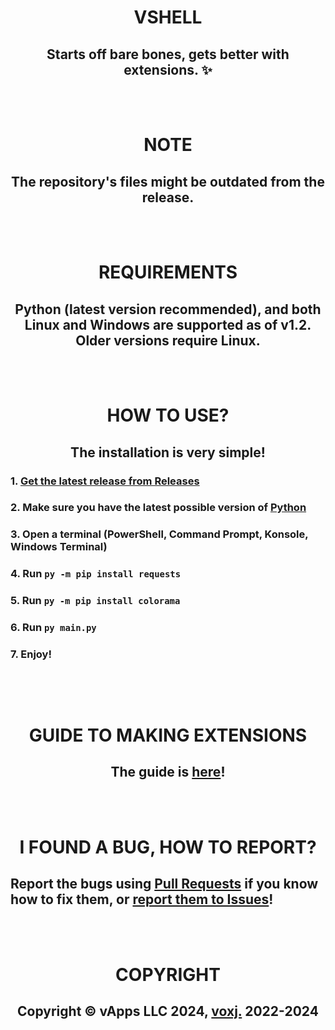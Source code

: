 <h1 align="center">VSHELL</h1>
<h2 align="center">Starts off bare bones, gets better with extensions. ✨</h2>
<br><br>
<h1 align='center'>NOTE</h1>
<h2 align='center'>The repository's files might be outdated from the release.</h2>
<br><br>
<h1 align='center'>REQUIREMENTS</h1>
<h2 align='center'>Python (latest version recommended), and both Linux and Windows are supported as of v1.2. Older versions require Linux.</h2>
<br><br>
<h1 align='center'>HOW TO USE?</h1>
<h2 align='center'>The installation is very simple!</h2>
<h3>1. <a href='https://github.com/voxj/vShell/releases/'>Get the latest release from Releases</a></h3>
<h3>2. Make sure you have the latest possible version of <a href='https://python.org'>Python</a></h3>
<h3>3. Open a terminal (PowerShell, Command Prompt, Konsole, Windows Terminal)</h3>
<h3>4. Run <code>py -m pip install requests</code></h3>
<h3>5. Run <code>py -m pip install colorama</code></h3>
<h3>6. Run <code>py main.py</code></h3>
<h3>7. Enjoy!</h3>
<h2></h2>
<br><br>
<h1 align='center'>GUIDE TO MAKING EXTENSIONS</h1>
<h2 align='center'>The guide is <a href='https://vshell-vxj.github.io/g'>here</a>!</h2>
<br><br>
<h1 align='center'>I FOUND A BUG, HOW TO REPORT?</h1>
<h2>Report the bugs using <a href='https://github.com/voxj/vShell/pulls'>Pull Requests</a> if you know how to fix them, or <a href='https://github.com/voxj/vShell/issues'>report them to Issues</a>!</h2>
<br><br>
<h1 align='center'>COPYRIGHT</h1>
<h2 align='center'>Copyright ©️ vApps LLC 2024, <a href='https://vxj.is-a.dev'>voxj.</a> 2022-2024</h2>
